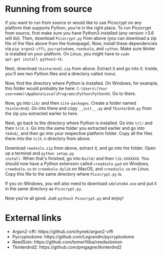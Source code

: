 # Running from source
If you want to run from source or would like to use Picocrypt on any platform that supports Python, you're in the right place. To run Picocrypt from source, first make sure you have Python3 installed (any version >3.6 will do). Then, download <code>Picocrypt.py</code> from above (you can download a zip file of the files above from the homepage). Now, install these dependencies via <code>pip</code>: <code>argon2-cffi</code>, <code>pycryptodome</code>, <code>reedsolo</code>, and <code>cython</code>. Make sure tkinter is installed on your platform. On Linux, you might have to <code>sudo apt-get install python3-tk</code>.

Next, download <code>tkinterdnd2.zip</code> from above. Extract it and go into it. Inside, you'll see two Python files and a directory called <code>tkdnd</code>.

Now, find the directory where Python is installed. On Windows, for example, this folder would probably be here:
<code>C:\Users\\(Your username)\AppData\Local\Programs\Python\PythonXX</code>. Go to there.

Now, go into <code>Lib/</code> and then <code>site-packages</code>. Create a folder named <code>tkinterdnd2</code>. Go into there and copy <code>&#95;&#95;init&#95;&#95;.py</code> and <code>TkinterDnD.py</code> from the zip you extracted earlier to here.

Next, go back to the directory where Python is installed. Go into <code>tcl/</code> and then <code>tclX.X</code>. Go into the same folder you extracted earlier and go into <code>tkdnd/</code>, and then go into your respective platform folder. Copy all the files there into the <code>tclX.X</code> directory from above.

Download <code>reedsolo.zip</code> from above, extract it, and go into the folder. Open up a terminal and <code>python setup.py install</code>. When that's finished, go into <code>Build/</code> and then <code>lib.XXXXXXX</code>. You should now have a Python extension called <code>creedsolo.pyd</code> on Windows, <code>creedsolo.so</code> or <code>creedsolo.dylib</code> on MacOS, and <code>creedsolo.so</code> on Linux. Copy this file to the same directory where <code>Picocrypt.py</code> is.

If you on Windows, you will also need to download <code>sdelete64.exe</code> and put it in the same directory as <code>Picocrypt.py</code>.

Now you're all good. Just <code>python3 Picocrypt.py</code> and enjoy!

# External links
<ul>
  <li>Argon2-cffi: https://github.com/hynek/argon2-cffi</li>
  <li>Pycryptodome: https://github.com/Legrandin/pycryptodome</li>
  <li>ReedSolo: https://github.com/tomerfiliba/reedsolomon</li>
  <li>Tkinterdnd2: https://github.com/pmgagne/tkinterdnd2</li>
</ul>
